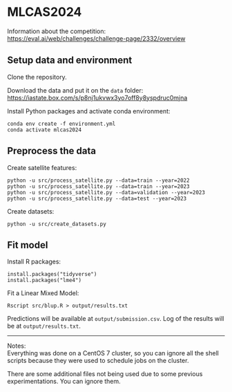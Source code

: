 # MLCAS2024

Information about the competition:   
https://eval.ai/web/challenges/challenge-page/2332/overview

## Setup data and environment
Clone the repository.

Download the data and put it on the `data` folder:   
https://iastate.box.com/s/p8nj1ukvwx3yo7off8y8yspdruc0mjna

Install Python packages and activate conda environment:
```
conda env create -f environment.yml
conda activate mlcas2024
```

## Preprocess the data
Create satellite features:
```
python -u src/process_satellite.py --data=train --year=2022
python -u src/process_satellite.py --data=train --year=2023
python -u src/process_satellite.py --data=validation --year=2023
python -u src/process_satellite.py --data=test --year=2023
```

Create datasets:
```
python -u src/create_datasets.py
```

<!-- ## Genotipic data
1. Download Supporting Information from [here](https://onlinelibrary.wiley.com/action/downloadSupplement?doi=10.1111%2Ftpj.16123&file=tpj16123-sup-0001-Supinfo.zip) and put it on the data folder (unzipped).

2. Download the genomic data from [here](https://ars-usda.app.box.com/v/maizegdb-public/folder/189779501832) and put it on the data folder as well (unzipped).

3. Run bioinformatics pipeline (you will need `samtools 1.10` and `R`):
    ```
    ./genomics.sh
    ```
    This might take a while because there are around 46 million SNPs from 1515 samples. After filtering, we kept 46 samples and 5523128 SNPs.

4. Configure TASSEL and create hybrids (version used: 5.2.93):
    ```
    git clone https://bitbucket.org/tasseladmin/tassel-5-standalone.git
    ./tassel-5-standalone/run_pipeline.pl -h mdp_genotype.hmp.txt -CreateHybridGenotypesPlugin -hybridFile hybrids.txt -endPlugin -export output
    ```
    Guide: https://bytebucket.org/tasseladmin/tassel-5-source/wiki/docs/Tassel5PipelineCLI.pdf

5. Create genomic relationship matrix:
    ```
    sbatch 5-kinship.sh
    ``` -->

## Fit model
Install R packages:
```
install.packages("tidyverse")
install.packages("lme4")
```

Fit a Linear Mixed Model:
```
Rscript src/blup.R > output/results.txt
```

Predictions will be available at `output/submission.csv`. Log of the results will be at `output/results.txt`.

****

Notes:   
Everything was done on a CentOS 7 cluster, so you can ignore all the shell scripts because they were used to schedule jobs on the cluster.

There are some additional files not being used due to some previous  experimentations. You can ignore them.

